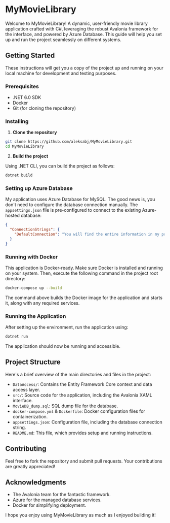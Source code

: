 # MyMovieLibrary

Welcome to MyMovieLibrary! A dynamic, user-friendly movie library application crafted with C#, leveraging the robust Avalonia framework for the interface, and powered by Azure Database. This guide will help you set up and run the project seamlessly on different systems.

## Getting Started

These instructions will get you a copy of the project up and running on your local machine for development and testing purposes.

### Prerequisites

- .NET 6.0 SDK
- Docker
- Git (for cloning the repository)

### Installing

1. **Clone the repository**

```bash
git clone https://github.com/aleksabj/MyMovieLibrary.git
cd MyMovieLibrary
```

2. **Build the project**

Using .NET CLI, you can build the project as follows:

```bash
dotnet build
```

### Setting up Azure Database

My application uses Azure Database for MySQL. The good news is, you don't need to configure the database connection manually. The `appsettings.json` file is pre-configured to connect to the existing Azure-hosted database:

```json
{
  "ConnectionStrings": {
    "DefaultConnection": "You will find the entire information in my project"
  }
}
```

### Running with Docker

This application is Docker-ready. Make sure Docker is installed and running on your system. Then, execute the following command in the project root directory:

```bash
docker-compose up --build
```

The command above builds the Docker image for the application and starts it, along with any required services.

### Running the Application

After setting up the environment, run the application using:

```bash
dotnet run 
```

The application should now be running and accessible.

## Project Structure

Here's a brief overview of the main directories and files in the project:

- `DataAccess/`: Contains the Entity Framework Core context and data access layer.
- `src/`: Source code for the application, including the Avalonia XAML interface.
- `MovieDB_dump.sql`: SQL dump file for the database.
- `docker-compose.yml` & `Dockerfile`: Docker configuration files for containerization.
- `appsettings.json`: Configuration file, including the database connection string.
- `README.md`: This file, which provides setup and running instructions.

## Contributing

Feel free to fork the repository and submit pull requests. Your contributions are greatly appreciated!


## Acknowledgments

- The Avalonia team for the fantastic framework.
- Azure for the managed database services.
- Docker for simplifying deployment.

I hope you enjoy using MyMovieLibrary as much as I enjoyed building it!
